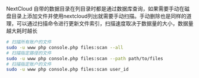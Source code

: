 NextCloud 自带的数据目录在列目录时都是通过数据库查询，如果需要手动在磁盘目录上添加文件并使用nextcloud列出就需要手动扫描。手动删除也是同样的道理，可以通过扫描命令进行更新文件索引，扫描速度取决于数据量的大小，数据量越大耗时越长

```bash
# 扫描所有账户的文件
sudo -u www php console.php files:scan --all
# 扫描指定路径的文件
sudo -u www php console.php files:scan --path path/to/files
# 扫描指定账户的文件
sudo -u www php console.php files:scan user_id
```
